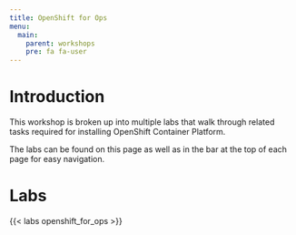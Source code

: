 ```yaml
---
title: OpenShift for Ops
menu:
  main:
    parent: workshops
    pre: fa fa-user
---
```


# Introduction

This workshop is broken up into multiple labs that walk through related tasks
required for installing OpenShift Container Platform.

The labs can be found on this page as well as in the bar at the top of each
page for easy navigation.

# Labs

{{< labs openshift_for_ops >}}

